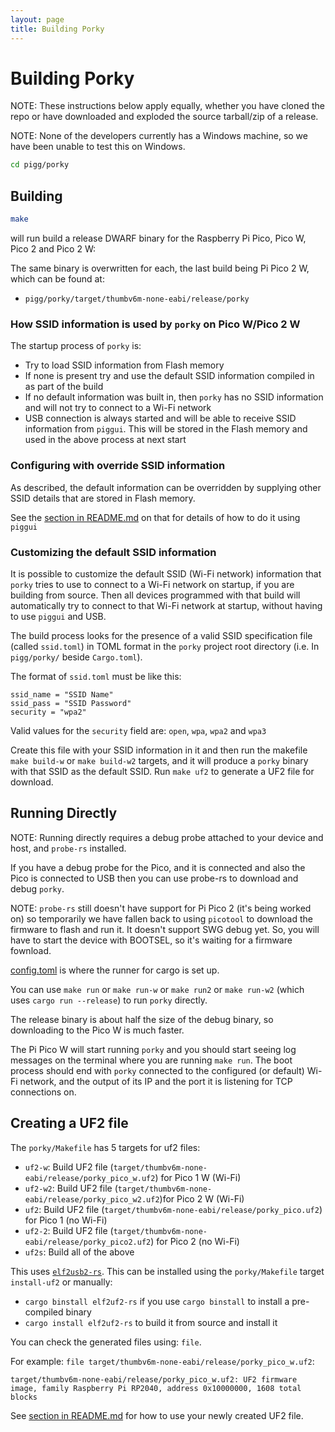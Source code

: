 ```yaml
---
layout: page
title: Building Porky
---
```


# Building Porky

NOTE: These instructions below apply equally, whether you have cloned the repo or have downloaded and exploded the
source tarball/zip of a release.

NOTE: None of the developers currently has a Windows machine, so we have been unable to test this on Windows.

```sh
cd pigg/porky
 ```

## Building

```sh
make
```

will run build a release DWARF binary for the Raspberry Pi Pico, Pico W, Pico 2 and Pico 2 W:

The same binary is overwritten for each, the last build being Pi Pico 2 W, which can be found at:

- `pigg/porky/target/thumbv6m-none-eabi/release/porky`

### How SSID information is used by `porky` on Pico W/Pico 2 W

The startup process of `porky` is:

- Try to load SSID information from Flash memory
- If none is present try and use the default SSID information compiled in as part of the build
- If no default information was built in, then `porky` has no SSID information and will not try to connect to a Wi-Fi
  network
- USB connection is always started and will be able to receive SSID information from `piggui`. This will be stored in
  the Flash memory and used in the above process at next start

### Configuring with override SSID information

As described, the default information can be overridden by supplying other SSID details that are stored in Flash memory.

See the [section in README.md](README.md#configuring-wi-fi-on-a-pi-pico-w-porky-device) on that for details
of how to do it using `piggui`

### Customizing the default SSID information

It is possible to customize the default SSID (Wi-Fi network) information that `porky` tries to use to connect to a
Wi-Fi network on startup, if you are building from source. Then all devices programmed with that build will
automatically try to connect to that Wi-Fi network at startup, without having to use `piggui` and USB.

The build process looks for the presence of a valid SSID specification file (called `ssid.toml`) in TOML format in
the `porky` project root directory (i.e. In `pigg/porky/` beside `Cargo.toml`).

The format of `ssid.toml` must be like this:

```
ssid_name = "SSID Name"
ssid_pass = "SSID Password"
security = "wpa2"
```

Valid values for the `security` field are: `open`, `wpa`, `wpa2` and `wpa3`

Create this file with your SSID information in it and then run the makefile `make build-w` or `make build-w2` targets,
and it will produce a `porky` binary with that SSID as the default SSID. Run `make uf2` to generate a UF2 file for
download.

## Running Directly

NOTE: Running directly requires a debug probe attached to your device and host, and `probe-rs` installed.

If you have a debug probe for the Pico, and it is connected and also the Pico is connected to
USB then you can use probe-rs to download and debug `porky`.

NOTE: `probe-rs` still doesn't have support for Pi Pico 2 (it's being worked on) so temporarily we have fallen back
to using `picotool` to download the firmware to flash and run it. It doesn't support SWG debug yet. So, you will have to
start the device with BOOTSEL, so it's waiting for a firmware fownload.

[config.toml](./.cargo/config.toml) is where the runner for cargo is set up.

You can use `make run` or `make run-w` or `make run2` or `make run-w2` (which uses `cargo run --release`) to run `porky`
directly.

The release binary is about half the size of the debug binary, so downloading to the Pico W is much faster.

The Pi Pico W will start running `porky` and you should start seeing log messages on the terminal where
you are running `make run`. The boot process should end with `porky` connected to the configured (or default)
Wi-Fi network, and the output of its IP and the port it is listening for TCP connections on.

## Creating a UF2 file

The `porky/Makefile` has 5 targets for uf2 files:

- `uf2-w`: Build UF2 file (`target/thumbv6m-none-eabi/release/porky_pico_w.uf2`) for Pico 1 W (Wi-Fi)
- `uf2-w2`: Build UF2 file (`target/thumbv6m-none-eabi/release/porky_pico_w2.uf2`)for Pico 2 W (Wi-Fi)
- `uf2`: Build UF2 file (`target/thumbv6m-none-eabi/release/porky_pico.uf2`) for Pico 1 (no Wi-Fi)
- `uf2-2`: Build UF2 file (`target/thumbv6m-none-eabi/release/porky_pico2.uf2`) for Pico 2 (no Wi-Fi)
- `uf2s`: Build all of the above

This uses [`elf2usb2-rs`](https://github.com/JoNil/elf2uf2-rs). This can be installed using the `porky/Makefile` target
`install-uf2` or
manually:

- `cargo binstall elf2uf2-rs` if you use `cargo binstall` to install a pre-compiled binary
- `cargo install elf2uf2-rs` to build it from source and install it

You can check the generated files using: `file`.

For example: `file target/thumbv6m-none-eabi/release/porky_pico_w.uf2`:

```
target/thumbv6m-none-eabi/release/porky_pico_w.uf2: UF2 firmware image, family Raspberry Pi RP2040, address 0x10000000, 1608 total blocks
```

See [section in README.md](README.md#installing-and-running-porky-on-your-raspberry-pi-pico-w) for how to use your newly
created UF2 file.
